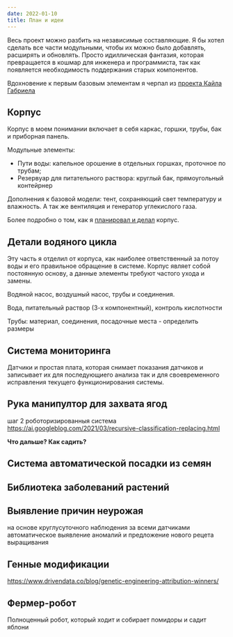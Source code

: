```yaml
---
date: 2022-01-10
title: План и идеи
---
```



Весь проект можно разбить на независимые составляющие. 
Я бы хотел сделать все части модульными, чтобы их можно было добавлять, расширять и обновлять. Просто идиллическая фантазия, которая превращается в кошмар для инженера и программиста, так как появляется необходимость поддержания старых компонентов.

Вдохновение к первым базовым элементам я черпал из [проекта Кайла Габриела](https://kylegabriel.com/projects/2020/06/automated-hydroponic-system-build.html)


## Корпус

Корпус в моем понимании включает в себя каркас, горшки, трубы, бак и приборная панель. 

Модульные элементы: 
- Пути воды: капельное орошение в отдельных горшках, проточное по трубам; 
- Резервуар для питательного раствора: круглый бак, прямоугольный контейрнер

Дополнения к базовой модели: тент, сохраняющий свет температуру и влажность. А так же вентиляция и генератор углекислого газа.

Более подробно о том, как я [планировал и делал](/ru/make/hydroponics/frame) корпус.

## Детали водяного цикла

Эту часть я отделил от корпуса, как наиболее ответственный за потоу воды и его правильное обращение в системе. Корпус являет собой постоянную основу, а данные элементы требуют частого ухода и замены.

Водяной насос, воздушный насос, трубы и соединения.

Вода, питательный раствор (3-х компонентный), контроль кислотности

Трубы: материал, соединения, посадочные места - определить размеры

## Система мониторинга

Датчики и простая плата, которая снимает показания датчиков и записывает их для последующиего анализа так и для своевременного исправления текущего функционирования системы.

## Рука манипултор для захвата ягод

шаг 2 роботоризированныя система https://ai.googleblog.com/2021/03/recursive-classification-replacing.html

**Что дальше? Как садить?**

## Система автоматической посадки из семян

## Библиотека заболеваний растений

## Выявление причин неурожая

на основе круглусуточного наблюдения за всеми датчиками автоматическое выявление аномалий и предложение нового рецета выращивания

## Генные модификации

https://www.drivendata.co/blog/genetic-engineering-attribution-winners/

## Фермер-робот

Полноценный робот, который ходит и собирает помидоры и садит яблони